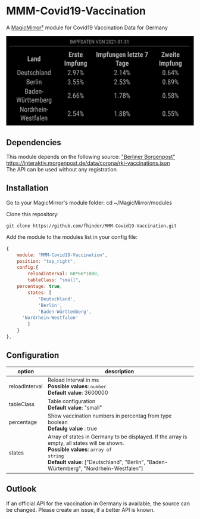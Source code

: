 # MMM-Covid19-Vaccination
A [MagicMirror²](https://magicmirror.builders) module for Covid19 Vaccination Data for Germany

![Example](screenshot.jpg)

## Dependencies
This module depends on the following source: ["Berliner Borgenpost"](https://www.morgenpost.de/)<br>
https://interaktiv.morgenpost.de/data/corona/rki-vaccinations.json
 <br>
The API can be used without any registration

## Installation

Go to your MagicMirror's module folder:
cd ~/MagicMirror/modules

Clone this repository:
````
git clone https://github.com/fhinder/MMM-Covid19-Vaccination.git
````
Add the module to the modules list in  your config file:

````javascript
{
	module: "MMM-Covid19-Vaccination",
	position: "top_right",
	config:{
		reloadInterval: 60*60*1000,
		tableClass: "small",
    percentage: true,
		states: [		
			'Deutschland',
			'Berlin',
			'Baden-Württemberg',
      'Nordrhein-Westfalen'
		]
	}
},
````
## Configuration

|option         | description|
|---------------|------------|
|reloadInterval | Reload Interval in ms <br> <b>Possible values</b>: <code>number</code> <br> <b>Default value</b>: 3600000 |
|tableClass	| Table configuration <br> <b>Default value</b>: "small" |
|percentage| Show vaccination numbers in percentag from type boolean <br> <b> Defaulg value </b>: true |
|states	| Array of states in Germany to be displayed. If the array is empty, all states will be shown.  <br> <b>Possible values</b>: <code>array of string</code> <br> <b>Default value</b>: ["Deutschland", "Berlin", "Baden-Würtemberg", "Nordrhein-Westfalen"] |


## Outlook
If an official API for the vaccination in Germany is available, the source can be changed. Please create an issue, if a better API is known.
